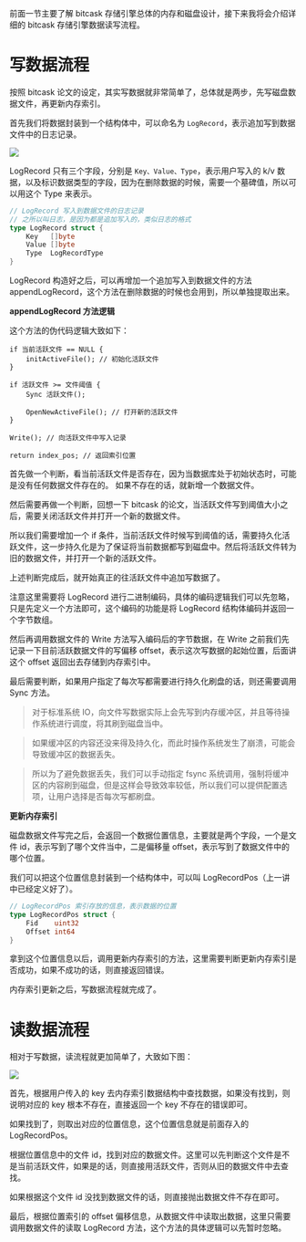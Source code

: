 前面一节主要了解 bitcask 存储引擎总体的内存和磁盘设计，接下来我将会介绍详细的 bitcask 存储引擎数据读写流程。

# 写数据流程

按照 bitcask 论文的设定，其实写数据就非常简单了，总体就是两步，先写磁盘数据文件，再更新内存索引。

首先我们将数据封装到一个结构体中，可以命名为 `LogRecord`，表示追加写到数据文件中的日志记录。

![](Pasted%20image%2020230529163201.png)

LogRecord 只有三个字段，分别是 `Key、Value、Type`，表示用户写入的 k/v 数据，以及标识数据类型的字段，因为在删除数据的时候，需要一个墓碑值，所以可以用这个 Type 来表示。

```go
// LogRecord 写入到数据文件的日志记录
// 之所以叫日志，是因为都是追加写入的，类似日志的格式
type LogRecord struct {
    Key   []byte
    Value []byte
    Type  LogRecordType
}
```

LogRecord 构造好之后，可以再增加一个追加写入到数据文件的方法 appendLogRecord，这个方法在删除数据的时候也会用到，所以单独提取出来。

**appendLogRecord 方法逻辑**

这个方法的伪代码逻辑大致如下：

```
if 当前活跃文件 == NULL {
    initActiveFile(); // 初始化活跃文件
}

if 活跃文件 >= 文件阈值 {
    Sync 活跃文件();

    OpenNewActiveFile(); // 打开新的活跃文件
}

Write(); // 向活跃文件中写入记录

return index_pos; // 返回索引位置
```

首先做一个判断，看当前活跃文件是否存在，因为当数据库处于初始状态时，可能是没有任何数据文件存在的。
如果不存在的话，就新增一个数据文件。

然后需要再做一个判断，回想一下 bitcask 的论文，当活跃文件写到阈值大小之后，需要关闭活跃文件并打开一个新的数据文件。

所以我们需要增加一个 if 条件，当前活跃文件时候写到阈值的话，需要持久化活跃文件，这一步持久化是为了保证将当前数据都写到磁盘中。然后将活跃文件转为旧的数据文件，并打开一个新的活跃文件。

上述判断完成后，就开始真正的往活跃文件中追加写数据了。

注意这里需要将 LogRecord 进行二进制编码，具体的编码逻辑我们可以先忽略，只是先定义一个方法即可，这个编码的功能是将 LogRecord 结构体编码并返回一个字节数组。

然后再调用数据文件的 Write 方法写入编码后的字节数据，在 Write 之前我们先记录一下目前活跃数据文件的写偏移 offset，表示这次写数据的起始位置，后面讲这个 offset 返回出去存储到内存索引中。

最后需要判断，如果用户指定了每次写都需要进行持久化刷盘的话，则还需要调用 Sync 方法。

> 对于标准系统 IO，向文件写数据实际上会先写到内存缓冲区，并且等待操作系统进行调度，将其刷到磁盘当中。

> 如果缓冲区的内容还没来得及持久化，而此时操作系统发生了崩溃，可能会导致缓冲区的数据丢失。

> 所以为了避免数据丢失，我们可以手动指定 fsync 系统调用，强制将缓冲区的内容刷到磁盘，但是这样会导致效率较低，所以我们可以提供配置选项，让用户选择是否每次写都刷盘。

 **更新内存索引**

磁盘数据文件写完之后，会返回一个数据位置信息，主要就是两个字段，一个是文件 id，表示写到了哪个文件当中，二是偏移量 offset，表示写到了数据文件中的哪个位置。

我们可以把这个位置信息封装到一个结构体中，可以叫 LogRecordPos（上一讲中已经定义好了）。

```go
// LogRecordPos 索引存放的信息，表示数据的位置
type LogRecordPos struct {
    Fid    uint32
    Offset int64
}
```

拿到这个位置信息以后，调用更新内存索引的方法，这里需要判断更新内存索引是否成功，如果不成功的话，则直接返回错误。

内存索引更新之后，写数据流程就完成了。

# 读数据流程

相对于写数据，读流程就更加简单了，大致如下图：

![](Pasted%20image%2020230529164416.png)

首先，根据用户传入的 key 去内存索引数据结构中查找数据，如果没有找到，则说明对应的 key 根本不存在，直接返回一个 key 不存在的错误即可。

如果找到了，则取出对应的位置信息，这个位置信息就是前面存入的 LogRecordPos。

根据位置信息中的文件 id，找到对应的数据文件。这里可以先判断这个文件是不是当前活跃文件，如果是的话，则直接用活跃文件，否则从旧的数据文件中去查找。

如果根据这个文件 id 没找到数据文件的话，则直接抛出数据文件不存在即可。

最后，根据位置索引的 offset 偏移信息，从数据文件中读取出数据，这里只需要调用数据文件的读取 LogRecord 方法，这个方法的具体逻辑可以先暂时忽略。